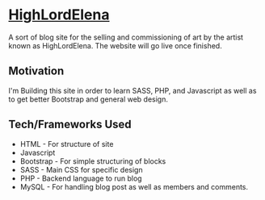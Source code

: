 # [HighLordElena](https://ajmarquez99.github.io/HighLordElena/)
A sort of blog site for the selling and commissioning of art by the artist known as HighLordElena. The website will go live once finished.

## Motivation
I'm Building this site in order to learn SASS, PHP, and Javascript as well as to get better Bootstrap and general web design.

## Tech/Frameworks Used
* HTML - For structure of site
* Javascript
* Bootstrap - For simple structuring of blocks
* SASS - Main CSS for specific design
* PHP - Backend language to run blog
* MySQL - For handling blog post as well as members and comments.
